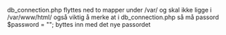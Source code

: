 db_connection.php flyttes ned to mapper under /var/ og skal ikke ligge i /var/www/html/
også viktig å merke at i db_connection.php så må passord $password = ""; byttes inn med det nye passordet